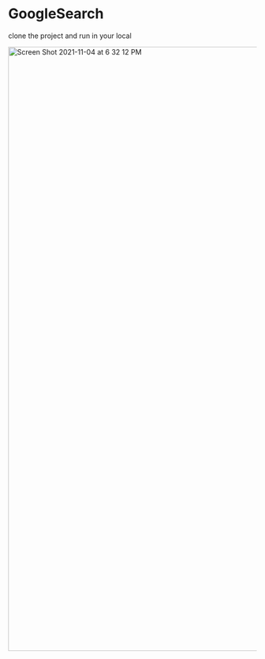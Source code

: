 # GoogleSearch
clone the project and run in your local

<img width="1222" alt="Screen Shot 2021-11-04 at 6 32 12 PM" src="https://user-images.githubusercontent.com/93730607/140434580-fd84661e-020d-4937-9149-3194e6aad6a7.png">

